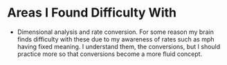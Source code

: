 # Areas I Found Difficulty With

* Dimensional analysis and rate conversion.  For some reason my brain finds difficulty with these due to my awareness of rates such as mph having fixed meaning.  I understand them, the conversions, but I should practice more so that conversions become a more fluid concept.
